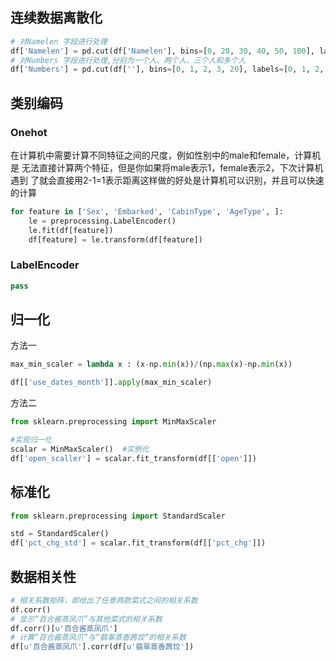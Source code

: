 
## 连续数据离散化

```python
# 对Namelen 字段进行处理
df['Namelen'] = pd.cut(df['Namelen'], bins=[0, 20, 30, 40, 50, 100], labels=[0, 1, 2, 3, 4])
# 对Numbers 字段进行处理,分别为一个人、两个人、三个人和多个人
df['Numbers'] = pd.cut(df[''], bins=[0, 1, 2, 3, 20], labels=[0, 1, 2, 3])
```

## 类别编码

### Onehot


在计算机中需要计算不同特征之间的尺度，例如性别中的male和female，计算机是
无法直接计算两个特征，但是你如果将male表示1，female表示2，下次计算机遇到
了就会直接用2-1=1表示距离这样做的好处是计算机可以识别，并且可以快速的计算


```python
for feature in ['Sex', 'Embarked', 'CabinType', 'AgeType', ]:
    le = preprocessing.LabelEncoder()
    le.fit(df[feature])
    df[feature] = le.transform(df[feature])
```

### LabelEncoder


```python
pass
```

## 归一化

方法一
```python
max_min_scaler = lambda x : (x-np.min(x))/(np.max(x)-np.min(x))

df[['use_dates_month']].apply(max_min_scaler)
```
方法二
```python
from sklearn.preprocessing import MinMaxScaler

#实现归一化
scalar = MinMaxScaler()  #实例化
df['open_scaller'] = scalar.fit_transform(df[['open']])
```

## 标准化
```python
from sklearn.preprocessing import StandardScaler

std = StandardScaler()
df['pct_chg_std'] = scalar.fit_transform(df[['pct_chg']])
```


## 数据相关性

```python
# 相关系数矩阵，即给出了任意两款菜式之间的相关系数
df.corr()
# 显示“百合酱蒸凤爪”与其他菜式的相关系数
df.corr()[u'百合酱蒸凤爪']
# 计算“百合酱蒸凤爪”与“翡翠蒸香茜饺”的相关系数
df[u'百合酱蒸凤爪'].corr(df[u'翡翠蒸香茜饺'])
```







